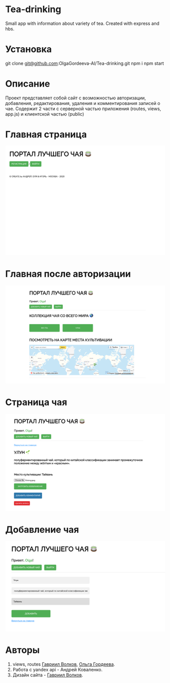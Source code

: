 # Tea-drinking
Small app with information about variety of tea. Created with express and hbs.



# Установка 
 
git clone git@github.com:OlgaGordeeva-Al/Tea-drinking.git
npm i
npm start

# Описание
Проект представляет собой сайт с возможностью авторизации, добавления, редактирования, удаления и комментирования записей о чае.
Содержит 2 части с серверной частью приложения (routes, views, app.js) и клиентской частью (public)

# Главная страница
![Главная](Screenshots/Main.png)
# Главная после авторизации
![Главная после авторизации](Screenshots/Main_After_Authoris.png)
# Страница чая 
![Страница чая](Screenshots/about-tea.png)
# Добавление чая
![Добавление чая](Screenshots/Add-tea-page.png)



# Авторы 
1. views, routes [Гавриил Волков](https://github.com/gavriil-volkov), [Ольга Гордеева](https://github.com/OlgaGordeeva-Al).
2. Работа с yandex api - Андрей Коваленко.
3. Дизайн сайта - [Гавриил Волков](https://github.com/gavriil-volkov).
